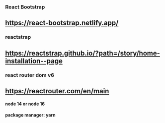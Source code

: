 ### React Bootstrap
## https://react-bootstrap.netlify.app/

### reactstrap
## https://reactstrap.github.io/?path=/story/home-installation--page

### react router dom v6
## https://reactrouter.com/en/main

#### node 14 or node 16
#### package manager: yarn
